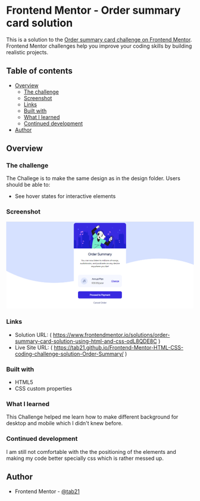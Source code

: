 # Frontend Mentor - Order summary card solution

This is a solution to the [Order summary card challenge on Frontend Mentor](https://www.frontendmentor.io/challenges/order-summary-component-QlPmajDUj). Frontend Mentor challenges help you improve your coding skills by building realistic projects. 

## Table of contents

- [Overview](#overview)
  - [The challenge](#the-challenge)
  - [Screenshot](#screenshot)
  - [Links](#links)
  - [Built with](#built-with)
  - [What I learned](#what-i-learned)
  - [Continued development](#continued-development)
- [Author](#author)


## Overview

### The challenge
The Challege is to make the same design as in the design folder.
Users should be able to:
- See hover states for interactive elements

### Screenshot
![](images/ss.png)

### Links
- Solution URL: ( https://www.frontendmentor.io/solutions/order-summary-card-solution-using-html-and-css-odL8QDE8C )
- Live Site URL: ( https://tab21.github.io/Frontend-Mentor-HTML-CSS-coding-challenge-solution-Order-Summary/ )

### Built with
- HTML5
- CSS custom properties

### What I learned
This Challenge helped me learn how to make different background for desktop and mobile which I didn't knew before.

### Continued development
I am still not comfortable with the the positioning of the elements and making my code better specially css which is rather messed up.

## Author
- Frontend Mentor - [@tab21](https://www.frontendmentor.io/profile/tab21)
